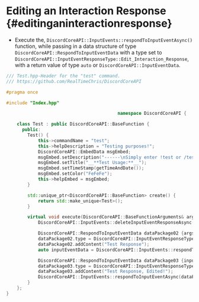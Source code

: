 Editing an Interaction Response {#editinganinteractionresponse}
============
- Execute the, `DiscordCoreAPI::InputEvents::respondToInputEventAsync()` function, while passing in a data structure of type `DiscordCoreAPI::RespondToInputEventData` with a type set	to `DiscordCoreAPI::InputEventResponseType::Edit_Interaction_Response`, with a return value of type `auto` or `DiscordCoreAPI::InputEventData`.

```cpp
/// Test.hpp-Header for the "test" command.
/// https://github.com/RealTimeChris/DiscordCoreAPI

#pragma once

#include "Index.hpp"

										  namespace DiscordCoreAPI {

	class Test : public DiscordCoreAPI::BaseFunction {
	  public:
		Test() {
			this->commandName = "test";
			this->helpDescription = "Testing purposes!";
			DiscordCoreAPI::EmbedData msgEmbed;
			msgEmbed.setDescription("------\nSimply enter !test or /test!\n------");
			msgEmbed.setTitle("__**Test Usage:**__");
			msgEmbed.setTimeStamp(getTimeAndDate());
			msgEmbed.setColor("FeFeFe");
			this->helpEmbed = msgEmbed;
		}

		std::unique_ptr<DiscordCoreAPI::BaseFunction> create() {
			return std::make_unique<Test>();
		}

		virtual void execute(DiscordCoreAPI::BaseFunctionArguments& args) {
			DiscordCoreAPI::InputEvents::deleteInputEventResponseAsync(args.eventData).get();

			DiscordCoreAPI::RespondToInputEventData dataPackage02 {args.eventData};
			dataPackage02.type = DiscordCoreAPI::InputEventResponseType::Ephemeral_Interaction_Response;
			dataPackage02.addContent("Test Response");
			auto inputEventData = DiscordCoreAPI::InputEvents::respondToInputEventAsync(dataPackage02).get();

			DiscordCoreAPI::RespondToInputEventData dataPackage03 {inputEventData};
			dataPackage03.type = DiscordCoreAPI::InputEventResponseType::Edit_Interaction_Response;
			dataPackage03.addContent("Test Response, Edited!");
			DiscordCoreAPI::InputEvents::respondToInputEventAsync(dataPackage03).get();
		}
	};
}
```
